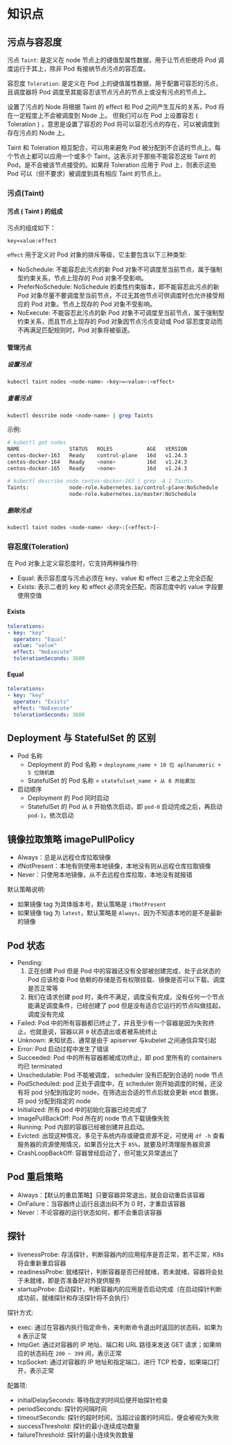 # 知识点

## 污点与容忍度

污点 ```Taint```: 是定义在 node 节点上的键值型属性数据，用于让节点拒绝将 Pod 调度运行于其上，除非 Pod 有接纳节点污点的容忍度。

容忍度 ```Toleration```: 是定义在 Pod 上的键值属性数据，用于配置可容忍的污点，且调度器将 Pod 调度至其能容忍该节点污点的节点上或没有污点的节点上。

设置了污点的 Node 将根据 Taint 的 eﬀect 和 Pod 之间产生互斥的关系，Pod 将在一定程度上不会被调度到 Node 上。 但我们可以在 Pod 上设置容忍 ( Toleration ) ，意思是设置了容忍的 Pod 将可以容忍污点的存在，可以被调度到存在污点的 Node 上。
 
Taint 和 Toleration 相互配合，可以用来避免 Pod 被分配到不合适的节点上。每个节点上都可以应用一个或多个 Taint，这表示对于那些不能容忍这些 Taint 的 Pod，是不会被该节点接受的。如果将 Toleration 应用于 Pod 上，则表示这些 Pod 可以（但不要求）被调度到具有相应 Taint 的节点上。

### 污点(Taint)

#### 污点 ( Taint ) 的组成

污点的组成如下：

```
key=value:effect
```

```eﬀect``` 用于定义对 Pod 对象的排斥等级，它主要包含以下三种类型:

- NoSchedule: 不能容忍此污点的新 Pod 对象不可调度至当前节点，属于强制型约束关系，节点上现存的 Pod 对象不受影响。
- PreferNoSchedule: NoSchedule 的柔性约束版本，即不能容忍此污点的新 Pod 对象尽量不要调度至当前节点，不过无其他节点可供调度时也允许接受相应的 Pod 对象。节点上现存的 Pod 对象不受影响。
- NoExecute: 不能容忍此污点的新 Pod 对象不可调度至当前节点，属于强制型约束关系，而且节点上现存的 Pod 对象因节点污点变动或 Pod 容忍度变动而不再满足匹配规则时，Pod 对象将被驱逐。
 
#### 管理污点

##### 设置污点

```bash
kubectl taint nodes <node-name> <key>=<value>:<effect> 
```

##### 查看污点

```bash
kubectl describe node <node-name> | grep Taints
```

示例:

```bash
# kubectl get nodes
NAME                STATUS   ROLES           AGE   VERSION
centos-docker-163   Ready    control-plane   16d   v1.24.3
centos-docker-164   Ready    <none>          16d   v1.24.3
centos-docker-165   Ready    <none>          16d   v1.24.3

# kubectl describe node centos-docker-163 | grep -A 1 Taints
Taints:             node-role.kubernetes.io/control-plane:NoSchedule
                    node-role.kubernetes.io/master:NoSchedule
```

##### 删除污点

```bash
kubectl taint nodes <node-name> <key>:[<effect>]- 
```
 
### 容忍度(Toleration)

在 Pod 对象上定义容忍度时，它支持两种操作符:

- Equal: 表示容忍度与污点必须在 key、value 和 effect 三者之上完全匹配
- Exists: 表示二者的 key 和 effect 必须完全匹配，而容忍度中的 value 字段要使用空值

#### Exists

```yml
tolerations:
- key: "key"
  operator: "Equal"
  value: "value"
  effect: "NoExecute"
  tolerationSeconds: 3600
```

#### Equal

```yml
tolerations:
- key: "key"
  operator: "Exists"
  effect: "NoExecute"
  tolerationSeconds: 3600
```

## Deployment 与 StatefulSet 的 区别

- Pod 名称
   -  Deployment 的 Pod 名称 = ```deployname_name + 10 位 aplhanumeric + 5 位随机数```
   -  StatefulSet 的 Pod 名称 = ```statefulset_name + 从 0 开始累加```
- 启动顺序
   -  Deployment 的 Pod 同时启动
   -  StatefulSet 的 Pod 从 ```0``` 开始依次启动，即 ```pod-0``` 启动完成之后，再启动 ```pod-1```，依次启动

## 镜像拉取策略 imagePullPolicy

- Always：总是从远程仓库拉取镜像
- ifNotPresent：本地有则使用本地镜像，本地没有则从远程仓库拉取镜像
- Never：只使用本地镜像，从不去远程仓库拉取，本地没有就报错

默认策略说明:

- 如果镜像 tag 为具体版本号，默认策略是 ```ifNotPresent```
- 如果镜像 tag 为 ```latest```，默认策略是 ```Always```，因为不知道本地的是不是最新的镜像

## Pod 状态

- Pending:
   1. 正在创建 Pod 但是 Pod 中的容器还没有全部被创建完成，处于此状态的 Pod 应该检查 Pod 依赖的存储是否有权限挂载、镜像是否可以下载、调度是否正常等
   2. 我们在请求创建 pod 时，条件不满足，调度没有完成，没有任何一个节点能满足调度条件，已经创建了 pod 但是没有适合它运行的节点叫做挂起，调度没有完成
- Failed: Pod 中的所有容器都已终止了，并且至少有一个容器是因为失败终止。也就是说，容器以非 ```0``` 状态退出或者被系统终止
- Unknown: 未知状态，通常是由于 apiserver 与kubelet 之间通信异常引起
- Error: Pod 启动过程中发生了错误
- Succeeded: Pod 中的所有容器都被成功终止，即 pod 里所有的 containers 均已 terminated
- Unschedulable: Pod 不能被调度， scheduler 没有匹配到合适的 node 节点
- PodScheduled: pod 正处于调度中，在 scheduler 刚开始调度的时候，还没有将 pod 分配到指定的 node，在筛选出合适的节点后就会更新 etcd 数据，将 pod 分配到指定的 node
- Initialized: 所有 pod 中的初始化容器已经完成了
- ImagePullBackOff: Pod 所在的 node 节点下载镜像失败
- Running: Pod 内部的容器已经被创建并且启动。
- Evicted: 出现这种情况，多见于系统内存或硬盘资源不足，可使用 ```df -h``` 查看服务器的资源使用情况，如果百分比大于 ```85%```，就要及时清理服务器资源
- CrashLoopBackOff: 容器曾经启动了，但可能又异常退出了

## Pod 重启策略

- Always：【默认的重启策略】只要容器异常退出，就会自动重启该容器
- OnFailure：当容器终止运行且退出码不为 0 时，才重启该容器
- Never：不论容器的运行状态如何，都不会重启该容器

## 探针

- livenessProbe: 存活探针，判断容器内的应用程序是否正常，若不正常，K8s 将会重新重启容器
- readinessProbe: 就绪探针，判断容器是否已经就绪，若未就绪，容器将会处于未就绪，即是否准备好对外提供服务
- startupProbe: 启动探针，判断容器内的应用是否启动完成（在启动探针判断成功前，就绪探针和存活探针将不会执行）

探针方式:

- exec: 通过在容器内执行指定命令，来判断命令退出时返回的状态码，如果为 ```0``` 表示正常
- httpGet: 通过对容器的 IP 地址、端口和 URL 路径来发送 GET 请求；如果响应的状态码在 ```200 ~ 399``` 间，表示正常
- tcpSocket: 通过对容器的 IP 地址和指定端口，进行 TCP 检查，如果端口打开，表示正常

配置项:

- initialDelaySeconds: 等待指定的时间后便开始探针检查
- periodSeconds: 探针的间隔时间
- timeoutSeconds: 探针的超时时间，当超过设置的时间后，便会被视为失败
- successThreshold: 探针的最小连续成功数量
- failureThreshold: 探针的最小连续失败数量
